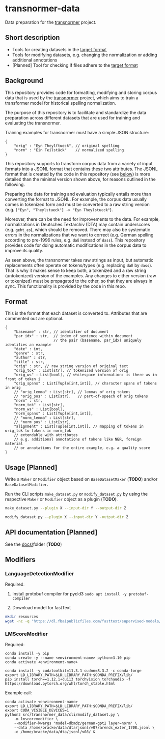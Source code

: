 # transnormer-data

Data preparation for the [transnormer](https://github.com/ybracke/transnormer) project. 

## Short description

* Tools for creating datasets in the [target format](#Format)
* Tools for modifying datasets, e.g. changing the normalization or adding additional annotations  
* [Planned] Tool for checking if files adhere to the [target format](#Format)

## Background

This repository provides code for formatting, modifying and storing corpus data that is used by the [transnormer](https://github.com/ybracke/transnormer) project, which aims to train a transformer model for historical spelling normalization.

The purpose of this repository is to facilitate and standardize the data preparation across different datasets that are used for training and evaluating the transnormer.

Training examples for transnormer must have a simple JSON structure: 
```jsonc
{
    "orig" : "Eyn Theylſtueck", // original spelling
    "norm" : "Ein Teilstück"    // normalized spelling
}
```
This repository supports to transform corpus data from a variety of input formats into a JSONL format that contains these two attributes. The JSONL format that is created by the code in this repository (see [below](#Format)) is more detailed than the minimal version shown above, for reasons outlined in the following. 

Preparing the data for training and evaluation typically entails more than converting the format to JSONL. For example, the corpus data usually comes in tokenized form and must be converted to a raw string version (e.g. `["Eyn", "Theylstueck"] -> "Eyn Theylstueck"`). 

Moreover, there can be the need for improvements to the data. For example, normalizations in Deutsches Textarchiv (DTA) may contain underscores (e.g. `geht_es`), which should be removed. There may also be systematic errors in the normalizations that we want to correct (e.g. German spelling according to pre-1996 rules, e.g. `daß` instead of `dass`). This repository provides code for doing automatic modifications in the corpus data to improve its quality.

As seen above, the transnormer takes raw strings as input, but automatic replacements often operate on tokens/types (e.g. replacing `daß` by `dass`). That is why it makes sense to keep both, a tokenized and a raw string (untokenized) version of the examples. Any changes to either version (raw or tokenized) must be propagated to the other, so that they are always in sync. This functionality is provided by the code in this repo.

## Format

This is the format that each dataset is converted to. Attributes that are commented out are optional.

```jsonc
{
    "basename" : str, // identifier of document 
    "par_idx" : str,  // index of sentence within document 
                      // the pair (basename, par_idx) uniquely identifies an example
    "date" : int,
    "genre" : str, 
    "author" : str,
    "title" : str,
    "orig" : str, // raw string version of original text 
    "orig_tok" : List[str], // tokenized version of orig
    "orig_ws" : List[bool], // whitespace information: is there ws in front of token i
    "orig_spans" : List[Tuple[int,int]], // character spans of tokens in orig
    // "orig_lemma" : List[str], // lemmas of orig tokens
    // "orig_pos" : List[str],   // part-of-speech of orig tokens
    "norm" : str,  
    "norm_tok" : List[str],
    "norm_ws" : List[bool],
    "norm_spans" : List[Tuple[int,int]],
    // "norm_lemma" : List[str], 
    // "norm_pos" : List[str], 
    "alignment" : List[Tuple[int,int]], // mapping of tokens in orig_tok to tokens in norm_tok
    // extendable with attributes 
    // e.g. additional annotations of tokens like NER, foreign material
    // or annotations for the entire example, e.g. a quality score
}
```

## Usage [Planned]

Write a `Maker` or `Modifier` object based on `BaseDatasetMaker` (**TODO**) and/or  `BaseDatasetModifier`.

Run the CLI scripts `make_dataset.py` or `modify_dataset.py` by using the respective `Maker` or `Modifier` object as a plugin (**TODO**).

```bash
make_dataset.py --plugin X --input-dir Y --output-dir Z 

modify_dataset.py --plugin X --input-dir Y -output-dir Z
```


## API documentation [Planned]

See the [docs/](docs)folder (**TODO**)


## Modifiers

### LanguageDetectionModifier


Required: 

1. Install protobuf compiler for pycld3
`sudo apt install -y protobuf-compiler`

2. Download model for fastText
```bash
mkdir resources
wget -nc -q "https://dl.fbaipublicfiles.com/fasttext/supervised-models/lid.176.ftz" -O "resources/lid.176.ftz"
```


### LMScoreModifier

Required:

```
conda install -y pip
conda create -y --name <environment-name> python=3.10 pip
conda activate <environment-name>

conda install -y cudatoolkit=11.3.1 cudnn=8.3.2 -c conda-forge
export LD_LIBRARY_PATH=$LD_LIBRARY_PATH:$CONDA_PREFIX/lib/
pip install torch==1.12.1+cu113 torchvision torchaudio -f https://download.pytorch.org/whl/torch_stable.html
```


Example call:

```
conda activate <environment-name>
export LD_LIBRARY_PATH=$LD_LIBRARY_PATH:$CONDA_PREFIX/lib/
export CUDA_VISIBLE_DEVICES=1
python3 src/transnormer_data/cli/modify_dataset.py \
    -m lmscoremodifier \
    --modifier-kwargs "model=dbmdz/german-gpt2 layer=norm" \
    --data /home/bracke/data/dta/jsonl/v07/arends_exter_1708.jsonl \
    -o /home/bracke/data/dta/jsonl/v08/ &
```